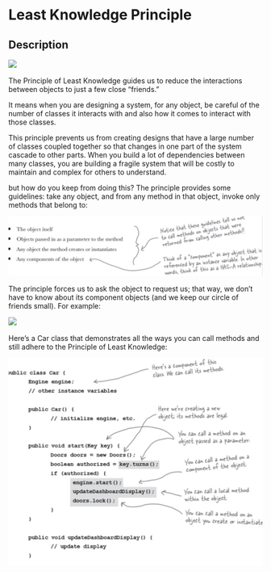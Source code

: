 # Least Knowledge Principle

## Description

<img src="image3.jpg" style="width:4.23438in" />

The Principle of Least Knowledge guides us to reduce the interactions between objects to just a few close “friends.”

It means when you are designing a system, for any object, be careful of the number of classes it interacts with and also how it comes to interact with those classes.

This principle prevents us from creating designs that have a large number of classes coupled together so that changes in one part of the system cascade to other parts. When you build a lot of dependencies between many classes, you are building a fragile system that will be costly to maintain and complex for others to understand.

but how do you keep from doing this? The principle provides some guidelines: take any object, and from any method in that object, invoke only methods that belong to:

![](least_knowledge_principle/image1.jpg)

The principle forces us to ask the object to request us; that way, we don’t have to know about its component objects (and we keep our circle of friends small). For example:

<img src="image2.jpg" style="width:5.87477in" />

Here’s a Car class that demonstrates all the ways you can call methods and still adhere to the Principle of Least Knowledge:

![](least_knowledge_principle/image4.jpg)
